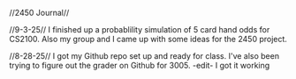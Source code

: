 //2450 Journal//

//9-3-25//
I finished up a probablility simulation of 5 card hand odds for CS2100. Also my group and I came up with some ideas for the 2450 project.

//8-28-25//
I got my Github repo set up and ready for class. I've also been trying to figure out the grader on Github for 3005. -edit- I got it working  
